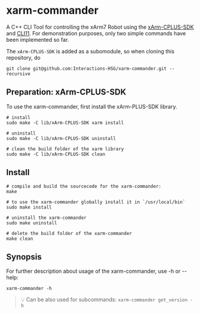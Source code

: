 # xarm-commander
A C++ CLI Tool for controlling the xArm7 Robot using the [xArm-CPLUS-SDK](https://github.com/xArm-Developer/xArm-CPLUS-SDK) and [CLI11](https://github.com/CLIUtils/CLI11).
For demonstration purposes, only two simple commands have been implemented so far.

The `xArm-CPLUS-SDK` is added as a subomodule, so when cloning this repository, do
```
git clone git@github.com:Interactions-HSG/xarm-commander.git --recursive
```

## Preparation: xArm-CPLUS-SDK
To use the xarm-commander, first install the xArm-PLUS-SDK library.
```
# install
sudo make -C lib/xArm-CPLUS-SDK xarm install

# uninstall
sudo make -C lib/xArm-CPLUS-SDK uninstall

# clean the build folder of the xarm library
sudo make -C lib/xArm-CPLUS-SDK clean
```

## Install
```
# compile and build the sourcecode for the xarm-commander:
make

# to use the xarm-commander globally install it in `/usr/local/bin`
sudo make install

# uninstall the xarm-commander
sudo make uninstall

# delete the build folder of the xarm-commander
make clean
```

## Synopsis
For further description about usage of the xarm-commander, use -h or --help:
```
xarm-commander -h
```
> :bulb: Can be also used for subcommands: `xarm-commander get_version -h`  

